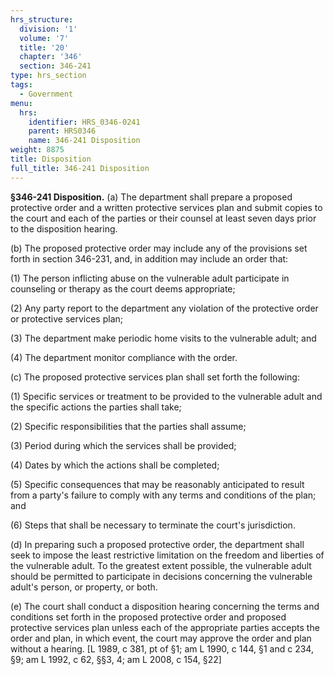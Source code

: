 ```yaml
---
hrs_structure:
  division: '1'
  volume: '7'
  title: '20'
  chapter: '346'
  section: 346-241
type: hrs_section
tags:
  - Government
menu:
  hrs:
    identifier: HRS_0346-0241
    parent: HRS0346
    name: 346-241 Disposition
weight: 8875
title: Disposition
full_title: 346-241 Disposition
---
```

**§346-241 Disposition.** (a) The department shall prepare a proposed protective order and a written protective services plan and submit copies to the court and each of the parties or their counsel at least seven days prior to the disposition hearing.

(b) The proposed protective order may include any of the provisions set forth in section 346-231, and, in addition may include an order that:

(1) The person inflicting abuse on the vulnerable adult participate in counseling or therapy as the court deems appropriate;

(2) Any party report to the department any violation of the protective order or protective services plan;

(3) The department make periodic home visits to the vulnerable adult; and

(4) The department monitor compliance with the order.

(c) The proposed protective services plan shall set forth the following:

(1) Specific services or treatment to be provided to the vulnerable adult and the specific actions the parties shall take;

(2) Specific responsibilities that the parties shall assume;

(3) Period during which the services shall be provided;

(4) Dates by which the actions shall be completed;

(5) Specific consequences that may be reasonably anticipated to result from a party's failure to comply with any terms and conditions of the plan; and

(6) Steps that shall be necessary to terminate the court's jurisdiction.

(d) In preparing such a proposed protective order, the department shall seek to impose the least restrictive limitation on the freedom and liberties of the vulnerable adult. To the greatest extent possible, the vulnerable adult should be permitted to participate in decisions concerning the vulnerable adult's person, or property, or both.

(e) The court shall conduct a disposition hearing concerning the terms and conditions set forth in the proposed protective order and proposed protective services plan unless each of the appropriate parties accepts the order and plan, in which event, the court may approve the order and plan without a hearing. [L 1989, c 381, pt of §1; am L 1990, c 144, §1 and c 234, §9; am L 1992, c 62, §§3, 4; am L 2008, c 154, §22]